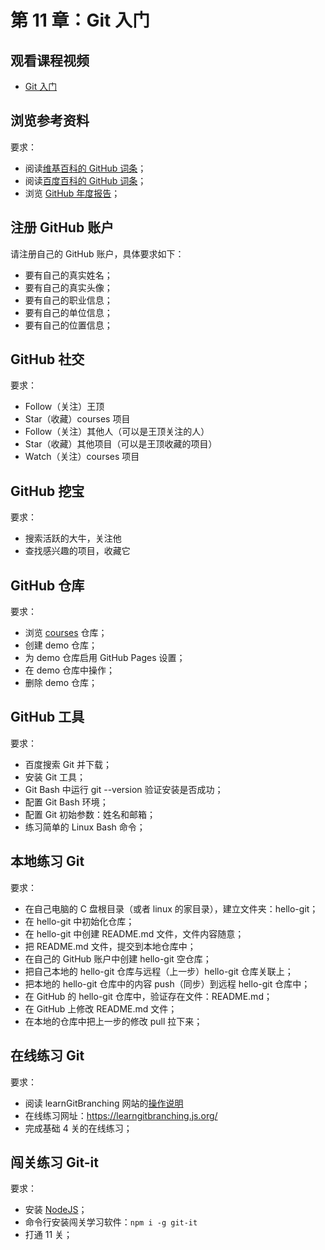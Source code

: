 # 第 11 章：Git 入门

## 观看课程视频

- [Git 入门](https://ke.qq.com/course/225248)

## 浏览参考资料

要求：
- 阅读[维基百科的 GitHub 词条](https://encyclopedia2.thefreedictionary.com/github)；
- 阅读[百度百科的 GitHub 词条](http://baike.baidu.com/link?url=C0P6zQ2i5GLqeW37GmJy4pnenkOULvsqYdSiNXzpnu0bxP98TAAnLa-lqU2Gpgtsv_L_a2QmrrHLmiVclxNaDq)；
- 浏览 [GitHub 年度报告](https://octoverse.github.com/)；

## 注册 GitHub 账户

请注册自己的 GitHub 账户，具体要求如下：
- 要有自己的真实姓名；
- 要有自己的真实头像；
- 要有自己的职业信息；
- 要有自己的单位信息；
- 要有自己的位置信息；

## GitHub 社交

要求：
- Follow（关注）王顶
- Star（收藏）courses 项目
- Follow（关注）其他人（可以是王顶关注的人）
- Star（收藏）其他项目（可以是王顶收藏的项目）
- Watch（关注）courses 项目

## GitHub 挖宝

要求：
- 搜索活跃的大牛，关注他
- 查找感兴趣的项目，收藏它

## GitHub 仓库

要求：
- 浏览 [courses](https://github.com/wangding/courses) 仓库；
- 创建 demo 仓库；
- 为 demo 仓库启用 GitHub Pages 设置；
- 在 demo 仓库中操作；
- 删除 demo 仓库；

## GitHub 工具

要求：
- 百度搜索 Git 并下载；
- 安装 Git 工具；
- Git Bash 中运行 git --version 验证安装是否成功；
- 配置 Git Bash 环境；
- 配置 Git 初始参数：姓名和邮箱；
- 练习简单的 Linux Bash 命令；

## 本地练习 Git

要求：
- 在自己电脑的 C 盘根目录（或者 linux 的家目录），建立文件夹：hello-git；
- 在 hello-git 中初始化仓库；
- 在 hello-git 中创建 README.md 文件，文件内容随意；
- 把 README.md 文件，提交到本地仓库中；
- 在自己的 GitHub 账户中创建 hello-git 空仓库；
- 把自己本地的 hello-git 仓库与远程（上一步）hello-git 仓库关联上；
- 把本地的 hello-git 仓库中的内容 push（同步）到远程 hello-git 仓库中；
- 在 GitHub 的 hello-git 仓库中，验证存在文件：README.md；
- 在 GitHub 上修改 README.md 文件；
- 在本地的仓库中把上一步的修改 pull 拉下来；

## 在线练习 Git

要求：
- 阅读 learnGitBranching 网站的[操作说明](https://github.com/pcottle/learnGitBranching/blob/master/README.md)
- 在线练习网址：https://learngitbranching.js.org/
- 完成基础 4 关的在线练习；

## 闯关练习 Git-it

要求：
- 安装 [NodeJS](https://nodejs.org/en/)；
- 命令行安装闯关学习软件：`npm i -g git-it`
- 打通 11 关；
